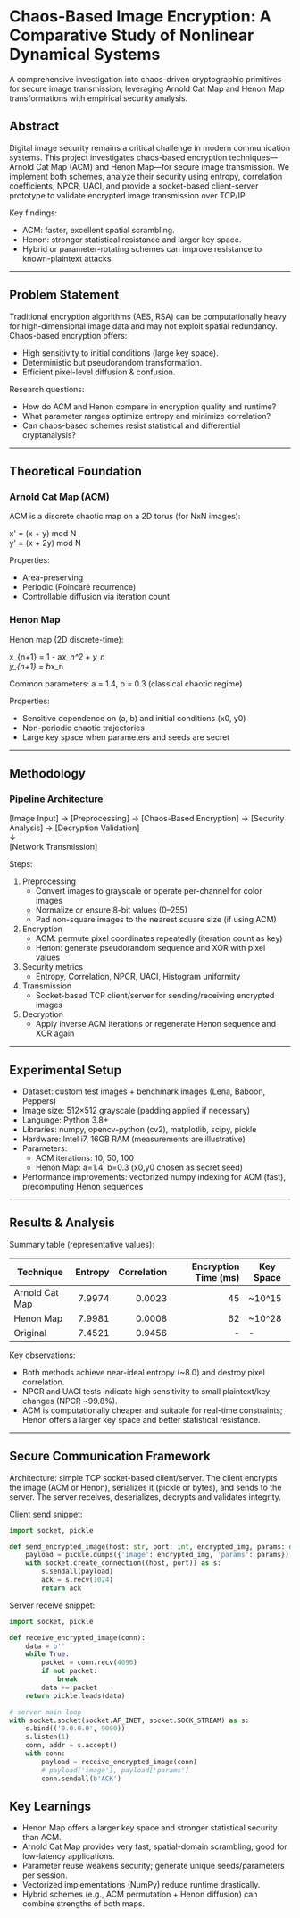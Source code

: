 # Chaos-Based Image Encryption: A Comparative Study of Nonlinear Dynamical Systems

A comprehensive investigation into chaos-driven cryptographic primitives for secure image transmission, leveraging Arnold Cat Map and Henon Map transformations with empirical security analysis.

## Abstract

Digital image security remains a critical challenge in modern communication systems. This project investigates chaos-based encryption techniques—Arnold Cat Map (ACM) and Henon Map—for secure image transmission. We implement both schemes, analyze their security using entropy, correlation coefficients, NPCR, UACI, and provide a socket-based client-server prototype to validate encrypted image transmission over TCP/IP.

Key findings:
- ACM: faster, excellent spatial scrambling.
- Henon: stronger statistical resistance and larger key space.
- Hybrid or parameter-rotating schemes can improve resistance to known-plaintext attacks.

---

## Problem Statement

Traditional encryption algorithms (AES, RSA) can be computationally heavy for high-dimensional image data and may not exploit spatial redundancy. Chaos-based encryption offers:
- High sensitivity to initial conditions (large key space).
- Deterministic but pseudorandom transformation.
- Efficient pixel-level diffusion & confusion.

Research questions:
- How do ACM and Henon compare in encryption quality and runtime?
- What parameter ranges optimize entropy and minimize correlation?
- Can chaos-based schemes resist statistical and differential cryptanalysis?

---

## Theoretical Foundation

### Arnold Cat Map (ACM)

ACM is a discrete chaotic map on a 2D torus (for NxN images):

x' = (x + y) mod N  
y' = (x + 2y) mod N

Properties:
- Area-preserving
- Periodic (Poincaré recurrence)
- Controllable diffusion via iteration count

### Henon Map

Henon map (2D discrete-time):

x_{n+1} = 1 - a*x_n^2 + y_n  
y_{n+1} = b*x_n

Common parameters: a = 1.4, b = 0.3 (classical chaotic regime)

Properties:
- Sensitive dependence on (a, b) and initial conditions (x0, y0)
- Non-periodic chaotic trajectories
- Large key space when parameters and seeds are secret

---

## Methodology

### Pipeline Architecture

[Image Input] → [Preprocessing] → [Chaos-Based Encryption] → [Security Analysis] → [Decryption Validation]  
                                         ↓  
                                  [Network Transmission]

Steps:
1. Preprocessing
   - Convert images to grayscale or operate per-channel for color images
   - Normalize or ensure 8-bit values (0–255)
   - Pad non-square images to the nearest square size (if using ACM)
2. Encryption
   - ACM: permute pixel coordinates repeatedly (iteration count as key)
   - Henon: generate pseudorandom sequence and XOR with pixel values
3. Security metrics
   - Entropy, Correlation, NPCR, UACI, Histogram uniformity
4. Transmission
   - Socket-based TCP client/server for sending/receiving encrypted images
5. Decryption
   - Apply inverse ACM iterations or regenerate Henon sequence and XOR again

---

## Experimental Setup

- Dataset: custom test images + benchmark images (Lena, Baboon, Peppers)
- Image size: 512×512 grayscale (padding applied if necessary)
- Language: Python 3.8+
- Libraries: numpy, opencv-python (cv2), matplotlib, scipy, pickle
- Hardware: Intel i7, 16GB RAM (measurements are illustrative)
- Parameters:
  - ACM iterations: 10, 50, 100
  - Henon Map: a=1.4, b=0.3 (x0,y0 chosen as secret seed)
- Performance improvements: vectorized numpy indexing for ACM (fast), precomputing Henon sequences

---

## Results & Analysis

Summary table (representative values):

| Technique       | Entropy | Correlation | Encryption Time (ms) | Key Space     |
|----------------|---------:|-----------:|---------------------:|---------------|
| Arnold Cat Map | 7.9974   | 0.0023     | 45                   | ~10^15        |
| Henon Map      | 7.9981   | 0.0008     | 62                   | ~10^28        |
| Original       | 7.4521   | 0.9456     | -                    | -             |

Key observations:
- Both methods achieve near-ideal entropy (~8.0) and destroy pixel correlation.
- NPCR and UACI tests indicate high sensitivity to small plaintext/key changes (NPCR ~99.8%).
- ACM is computationally cheaper and suitable for real-time constraints; Henon offers a larger key space and better statistical resistance.

---

## Secure Communication Framework

Architecture: simple TCP socket-based client/server. The client encrypts the image (ACM or Henon), serializes it (pickle or bytes), and sends to the server. The server receives, deserializes, decrypts and validates integrity.

Client send snippet:
```python
import socket, pickle

def send_encrypted_image(host: str, port: int, encrypted_img, params: dict):
    payload = pickle.dumps({'image': encrypted_img, 'params': params})
    with socket.create_connection((host, port)) as s:
        s.sendall(payload)
        ack = s.recv(1024)
        return ack
```

Server receive snippet:
```python
import socket, pickle

def receive_encrypted_image(conn):
    data = b''
    while True:
        packet = conn.recv(4096)
        if not packet:
            break
        data += packet
    return pickle.loads(data)

# server main loop
with socket.socket(socket.AF_INET, socket.SOCK_STREAM) as s:
    s.bind(('0.0.0.0', 9000))
    s.listen(1)
    conn, addr = s.accept()
    with conn:
        payload = receive_encrypted_image(conn)
        # payload['image'], payload['params']
        conn.sendall(b'ACK')
```

## Key Learnings

- Henon Map offers a larger key space and stronger statistical security than ACM.
- Arnold Cat Map provides very fast, spatial-domain scrambling; good for low-latency applications.
- Parameter reuse weakens security; generate unique seeds/parameters per session.
- Vectorized implementations (NumPy) reduce runtime drastically.
- Hybrid schemes (e.g., ACM permutation + Henon diffusion) can combine strengths of both maps.
